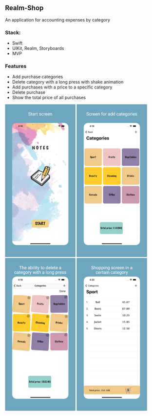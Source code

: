 ## Realm-Shop
An application for accounting expenses by category

### Stack:
+ Swift
+ UIKit, Realm, Storyboards
+ MVP

### Features
+ Add purchase categories
+ Delete category with a long press with shake animation
+ Add purchases with a price to a specific category
+ Delete purchase
+ Show the total price of all purchases

<img src="https://github.com/Dmitrievskij90/Readme/blob/main/AppScreenshots/RealmShop/Screenshot%200.png" height='500'> <img src="https://github.com/Dmitrievskij90/Readme/blob/main/AppScreenshots/RealmShop/Screenshot%201.png" height='500'> <img src="https://github.com/Dmitrievskij90/Readme/blob/main/AppScreenshots/RealmShop/Screenshot%202.png" height='500'> <img src="https://github.com/Dmitrievskij90/Readme/blob/main/AppScreenshots/RealmShop/Screenshot%203.png" height='500'>
